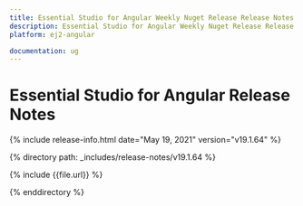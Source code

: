 ```yaml
---
title: Essential Studio for Angular Weekly Nuget Release Release Notes  
description: Essential Studio for Angular Weekly Nuget Release Release Notes  
platform: ej2-angular

documentation: ug
---
```


# Essential Studio for  Angular  Release Notes  

{% include release-info.html date="May 19, 2021"   version="v19.1.64"  %} 

{% directory path: _includes/release-notes/v19.1.64 %}

{% include {{file.url}} %}

{% enddirectory %}
